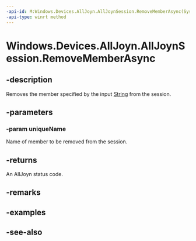 ```yaml
---
-api-id: M:Windows.Devices.AllJoyn.AllJoynSession.RemoveMemberAsync(System.String)
-api-type: winrt method
---
```


<!-- Method syntax
public Windows.Foundation.IAsyncOperation<int> RemoveMemberAsync(System.String uniqueName)
-->

# Windows.Devices.AllJoyn.AllJoynSession.RemoveMemberAsync

## -description
Removes the member specified by the input [String](https://msdn.microsoft.com/library/system.string.aspx) from the session.

## -parameters
### -param uniqueName
Name of member to be removed from the session.

## -returns
An AllJoyn status code.

## -remarks

## -examples

## -see-also
